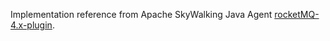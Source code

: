 
Implementation reference from Apache SkyWalking Java Agent [rocketMQ-4.x-plugin](https://github.com/apache/skywalking-java/tree/main/apm-sniffer/apm-sdk-plugin/rocketMQ-4.x-plugin).
